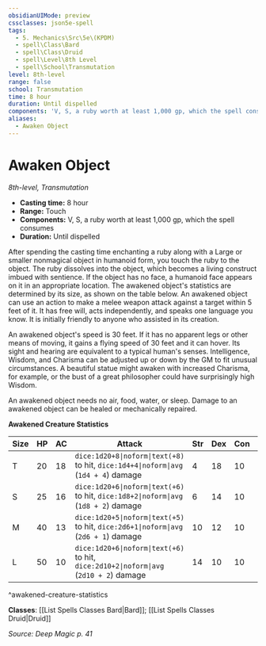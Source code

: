 ```yaml
---
obsidianUIMode: preview
cssclasses: json5e-spell
tags:
  - 5. Mechanics\Src\5e\(KPDM)
  - spell\Class\Bard
  - spell\Class\Druid
  - spell\Level\8th Level
  - spell\School\Transmutation
level: 8th-level
range: false
school: Transmutation
time: 8 hour
duration: Until dispelled
components: 'V, S, a ruby worth at least 1,000 gp, which the spell consumes'
aliases:
  - Awaken Object
---
```

# Awaken Object
*8th-level, Transmutation*  

- **Casting time:** 8 hour
- **Range:** Touch
- **Components:** V, S, a ruby worth at least 1,000 gp, which the spell consumes
- **Duration:** Until dispelled

After spending the casting time enchanting a ruby along with a Large or smaller nonmagical object in humanoid form, you touch the ruby to the object. The ruby dissolves into the object, which becomes a living construct imbued with sentience. If the object has no face, a humanoid face appears on it in an appropriate location. The awakened object's statistics are determined by its size, as shown on the table below. An awakened object can use an action to make a melee weapon attack against a target within 5 feet of it. It has free will, acts independently, and speaks one language you know. It is initially friendly to anyone who assisted in its creation.

An awakened object's speed is 30 feet. If it has no apparent legs or other means of moving, it gains a flying speed of 30 feet and it can hover. Its sight and hearing are equivalent to a typical human's senses. Intelligence, Wisdom, and Charisma can be adjusted up or down by the GM to fit unusual circumstances. A beautiful statue might awaken with increased Charisma, for example, or the bust of a great philosopher could have surprisingly high Wisdom.

An awakened object needs no air, food, water, or sleep. Damage to an awakened object can be healed or mechanically repaired.

**Awakened Creature Statistics**

| Size | HP | AC | Attack | Str | Dex | Con | Int | Wis | Cha |
|------|----|----|--------|-----|-----|-----|-----|-----|-----|
| T | 20 | 18 | `dice:1d20+8\|noform\|text(+8)` to hit, `dice:1d4+4\|noform\|avg` (`1d4 + 4`) damage | 4 | 18 | 10 | `dice:2d6\|noform\|avg` (`2d6`) | `dice:2d6\|noform\|avg` (`2d6`) | `dice:2d6\|noform\|avg` (`2d6`) |
| S | 25 | 16 | `dice:1d20+6\|noform\|text(+6)` to hit, `dice:1d8+2\|noform\|avg` (`1d8 + 2`) damage | 6 | 14 | 10 | `dice:3d6\|noform\|avg` (`3d6`) | `dice:2d6\|noform\|avg` (`2d6`) | `dice:2d6\|noform\|avg` (`2d6`) |
| M | 40 | 13 | `dice:1d20+5\|noform\|text(+5)` to hit, `dice:2d6+1\|noform\|avg` (`2d6 + 1`) damage | 10 | 12 | 10 | `dice:3d6\|noform\|avg` (`3d6`) | `dice:3d6\|noform\|avg` (`3d6`) | `dice:2d6\|noform\|avg` (`2d6`) |
| L | 50 | 10 | `dice:1d20+6\|noform\|text(+6)` to hit, `dice:2d10+2\|noform\|avg` (`2d10 + 2`) damage | 14 | 10 | 10 | `dice:3d6\|noform\|avg` (`3d6`) | `dice:3d6\|noform\|avg` (`3d6`) | `dice:2d6+2\|noform\|avg` (`2d6 + 2`) |
^awakened-creature-statistics

**Classes**: [[List Spells Classes Bard\|Bard]]; [[List Spells Classes Druid\|Druid]]

*Source: Deep Magic p. 41*
